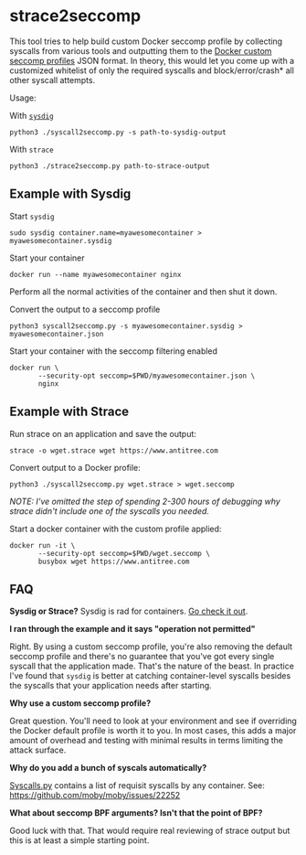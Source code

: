 # strace2seccomp

This tool tries to help build custom Docker seccomp profile by collecting
syscalls from various tools and outputting them to the [Docker custom seccomp profiles](https://docs.docker.com/engine/security/seccomp/) JSON format. 
In theory, this would  let you come up with a customized whitelist of only the required syscalls and
block/error/crash\* all other syscall attempts. 

Usage:

With [`sysdig`](https://www.sysdig.org/)

```
python3 ./syscall2seccomp.py -s path-to-sysdig-output
```

With `strace`

```
python3 ./strace2seccomp.py path-to-strace-output
```


## Example with Sysdig

Start `sysdig`

```
sudo sysdig container.name=myawesomecontainer > myawesomecontainer.sysdig
```

Start your container

```
docker run --name myawesomecontainer nginx
```

Perform all the normal activities of the container and then shut it down. 

Convert the output to a seccomp profile

```
python3 syscall2seccomp.py -s myawesomecontainer.sysdig > myawesomecontainer.json
```
Start your container with the seccomp filtering enabled

```
docker run \
       --security-opt seccomp=$PWD/myawesomecontainer.json \
       nginx
```


## Example with Strace
Run strace on an application and save the output: 

```
strace -o wget.strace wget https://www.antitree.com 
```

Convert output to a Docker profile:

```
python3 ./syscall2seccomp.py wget.strace > wget.seccomp
```

*NOTE: I've omitted the step of spending 2-300 hours of debugging why strace didn't
include one of the syscalls you needed.*

Start a docker container with the custom profile applied:

```
docker run -it \
       --security-opt seccomp=$PWD/wget.seccomp \
       busybox wget https://www.antitree.com
```

## FAQ
**Sysdig or Strace?**
Sysdig is rad for containers. [Go check it out](https://www.sysdig.org/). 

**I ran through the example and it says "operation not permitted"**

Right. By using a custom seccomp profile, you're also removing the default
seccomp profile and there's no guarantee that you've got every single
syscall that the application made. That's the nature of the beast. In 
practice I've found that `sysdig` is better at catching container-level
syscalls besides the syscalls that your application needs after starting.

**Why use a custom seccomp profile?**

Great question. You'll need to look at your environment and see if overriding
the Docker default profile is worth it to you. In most cases, this adds a
major amount of overhead and testing with minimal results in terms 
limiting the attack surface. 

**Why do you add a bunch of syscals automatically?**

[Syscalls.py](https://github.com/antitree/syscall2seccomp/blob/master/syscalls.py#L321-L337) contains
a list of requisit syscalls by any container. See: https://github.com/moby/moby/issues/22252

**What about seccomp BPF arguments? Isn't that the point of BPF?**

Good luck with that. That would require real reviewing of strace output 
but this is at least a simple starting point. 

